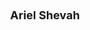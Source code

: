 ---
layout: page
title: <font size =4 > Ariel Shevah </font>
description: Spring 2021
img: assets/img/members/ariel.jpg
importance: 4
category: Master Students Alumni
---